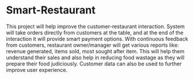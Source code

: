 # Smart-Restaurant
This project will help improve the customer-restaurant interaction. System will take orders directly from customers at the table, and at the end of the interaction it will provide smart payment options. With continuous feedback from customers, restaurant owner/manager will get various reports like: revenue generated, items sold, most sought after item. This will help them understand their sales and also help in reducing food wastage as they will prepare their food judiciously. Customer data can also be used to further improve user experience.

